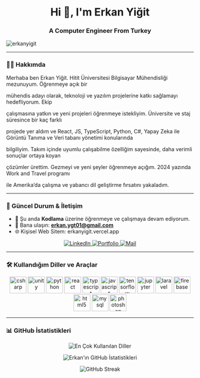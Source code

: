 <h1 align="center">Hi 👋, I'm Erkan Yiğit</h1>
<h3 align="center">A Computer Engineer From Turkey</h3>

<p align="left"> <img src="https://komarev.com/ghpvc/?username=erkanyigit&label=Profile%20views&color=0e75b6&style=flat" alt="erkanyigit" /> </p>

---

### 🙋‍♂️ Hakkımda

 Merhaba ben Erkan Yiğit. Hitit Üniversitesi Bilgisayar Mühendisliği mezunuyum. Öğrenmeye açık bir

 mühendis adayı olarak, teknoloji ve yazılım projelerine katkı sağlamayı hedefliyorum. Ekip

 çalışmasına yatkın ve yeni projeleri öğrenmeye istekliyim. Üniversite ve staj süresince bir kaç farklı

 projede yer aldım ve React, JS, TypeScript, Python, C#, Yapay Zeka ile Görüntü Tanıma ve  Veri tabanı yönetimi konularında 

bilgiliyim. Takım içinde uyumlu çalışabilme özelliğim sayesinde, daha verimli sonuçlar ortaya koyan

 çözümler ürettim. Gezmeyi ve yeni şeyler öğrenmeye açığım. 2024 yazında Work and Travel programı

 ile Amerika’da çalışma ve yabancı dil geliştirme fırsatını yakaladım.

---

### 🚀 Güncel Durum & İletişim

- 🔭 Şu anda **Kodlama** üzerine öğrenmeye ve çalışmaya devam ediyorum.
- 📧 Bana ulaşın: **erkan.ygt01@gmail.com**
- 🌐 Kişisel Web Sitem: erkanyigit.vercel.app

<p align="center">
    <a href="https://www.linkedin.com/in/erkan-yiğit-8821a4262/" target="_blank">
        <img src="https://img.shields.io/badge/LinkedIn-blue?style=for-the-badge&logo=linkedin&logoColor=white" alt="LinkedIn">
    </a>
    <a href="https://erkanyigit.vercel.app" target="_blank">
        <img src="https://img.shields.io/badge/Portfolio-FF5722?style=for-the-badge&logo=netlify&logoColor=white" alt="Portfolio">
    </a>
    <a href="mailto:erkan.ygt01@gmail.com">
        <img src="https://img.shields.io/badge/Mail-D14836?style=for-the-badge&logo=gmail&logoColor=white" alt="Mail">
    </a>
</p>

---

### 🛠️ Kullandığım Diller ve Araçlar

<p align="center">
    <img src="https://cdn.jsdelivr.net/gh/devicons/devicon/icons/csharp/csharp-original.svg" alt="csharp" width="45" height="45"/>
    <img src="https://cdn.jsdelivr.net/gh/devicons/devicon/icons/unity/unity-original.svg" alt="unity" width="45" height="45"/>
    <img src="https://cdn.jsdelivr.net/gh/devicons/devicon/icons/python/python-original.svg" alt="python" width="45" height="45"/>
    <img src="https://cdn.jsdelivr.net/gh/devicons/devicon/icons/react/react-original.svg" alt="react" width="45" height="45"/>
    <img src="https://cdn.jsdelivr.net/gh/devicons/devicon/icons/typescript/typescript-original.svg" alt="typescript" width="45" height="45"/>
    <img src="https://cdn.jsdelivr.net/gh/devicons/devicon/icons/javascript/javascript-original.svg" alt="javascript" width="45" height="45"/>
    <img src="https://cdn.jsdelivr.net/gh/devicons/devicon/icons/tensorflow/tensorflow-original.svg" alt="tensorflow" width="45" height="45"/>
    <img src="https://cdn.jsdelivr.net/gh/devicons/devicon/icons/jupyter/jupyter-original.svg" alt="jupyter" width="45" height="45"/>
    <img src="https://cdn.jsdelivr.net/gh/devicons/devicon/icons/laravel/laravel-original.svg" alt="laravel" width="45" height="45"/>
    <img src="https://cdn.jsdelivr.net/gh/devicons/devicon/icons/firebase/firebase-plain.svg" alt="firebase" width="45" height="45"/>
    <img src="https://cdn.jsdelivr.net/gh/devicons/devicon/icons/html5/html5-original.svg" alt="html5" width="45" height="45"/>
    <img src="https://cdn.jsdelivr.net/gh/devicons/devicon/icons/mysql/mysql-original.svg" alt="mysql" width="45" height="45"/>
    <img src="https://cdn.jsdelivr.net/gh/devicons/devicon/icons/photoshop/photoshop-line.svg" alt="photoshop" width="45" height="45"/>
</p>

---

### 📊 GitHub İstatistikleri

<p align="center">
    <img src="https://github-readme-stats.vercel.app/api/top-langs/?username=erkanyigit&layout=compact&hide=html,css&langs_count=8&theme=dark&v=1" alt="En Çok Kullanılan Diller" />
</p>

<p align="center">
    <img src="https://github-readme-stats.vercel.app/api?username=erkanyigit&show_icons=true&locale=en&theme=dark" alt="Erkan'ın GitHub İstatistikleri" />
</p>

<p align="center">
    <img src="https://github-readme-streak-stats.herokuapp.com/?user=erkanyigit&theme=dark" alt="GitHub Streak" />
</p>
